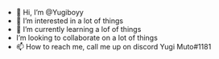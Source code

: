- 👋 Hi, I’m @Yugiboyy
- 👀 I’m interested in a lot of things
- 🌱 I’m currently learning a lof of things
-  I’m looking to collaborate on a lot of things
- 📫 How to reach me, call me up on discord Yugi Muto#1181

<!---
Yugiboyy/Yugiboyy is a ✨ special ✨ repository because its `README.md` (this file) appears on your GitHub profile.
You can click the Preview link to take a look at your changes.
--->
